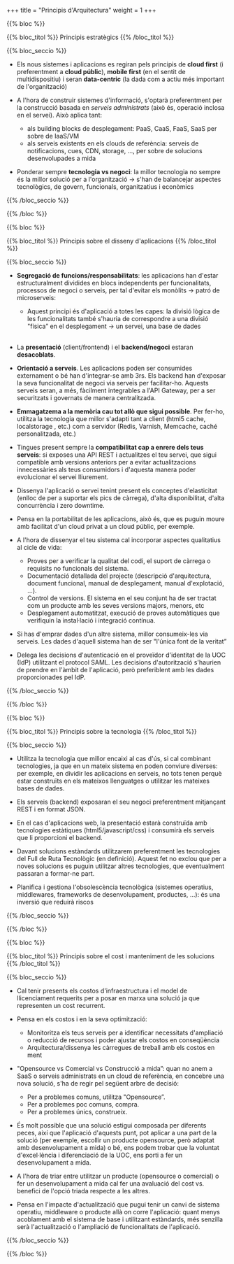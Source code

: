 +++
title = "Principis d'Arquitectura"
weight = 1
+++


{{% bloc %}}

{{% bloc_titol %}}
Principis estratègics
{{% /bloc_titol %}}

{{% bloc_seccio %}}
* Els nous sistemes i aplicacions es regiran pels principis de **cloud first** (i preferentment a **cloud públic**), **mobile first** (en el sentit de multidispositiu) i seran **data-centric**  (la dada com a actiu més important de l'organització)
 
* A l'hora de construir sistemes d'informació, s'optarà preferentment per la construcció basada en *serveis administrats* (això és, operació inclosa en el servei). Això aplica tant:
	+ als building blocks de desplegament: PaaS, CaaS, FaaS, SaaS per sobre de IaaS/VM
    + als serveis existents en els clouds de referència: serveis de notificacions, cues, CDN, storage, …, per sobre de solucions desenvolupades a mida
 
* Ponderar sempre **tecnologia vs negoci**: la millor tecnologia no sempre és la millor solució per a l'organització → s'han de balancejar aspectes tecnològics, de govern, funcionals, organitzatius i econòmics

{{% /bloc_seccio %}}

{{% /bloc %}}

{{% bloc %}}

{{% bloc_titol %}}
Principis sobre el disseny d'aplicacions
{{% /bloc_titol %}}

{{% bloc_seccio %}}
* **Segregació de funcions/responsabilitats**: les aplicacions han d'estar estructuralment dividides en blocs independents per funcionalitats, processos de negoci o serveis, per tal d'evitar els monòlits → patró de microserveis:

	+ Aquest principi és d'aplicació a totes les capes: la divisió lògica de les funcionalitats també s'hauria de correspondre a una divisió "física” en el desplegament → un servei, una base de dades <br /> <br />

 
* La **presentació** (client/frontend) i el **backend/negoci** estaran **desacoblats**.
 
* **Orientació a serveis**. Les aplicacions poden ser consumides externament o bé han d'integrar-se amb 3rs. Els backend han d'exposar la seva funcionalitat de negoci via serveis per facilitar-ho. Aquests serveis seran, a més, fàcilment integrables a l'API Gateway, per a ser securitzats i governats de manera centralitzada.
 
* **Emmagatzema a la memòria cau tot allò que sigui possible**. Per fer-ho, utilitza la tecnologia que millor s'adapti tant a client (html5 cache, localstorage , etc.) com a servidor (Redis, Varnish, Memcache, caché personalitzada, etc.)
 
* Tingues present sempre la **compatibilitat cap a enrere dels teus serveis**: si exposes una API REST i actualitzes el teu servei, que sigui compatible amb versions anteriors per a evitar actualitzacions innecessàries als teus consumidors i d'aquesta manera poder evolucionar el servei lliurement.
 
* Dissenya l'aplicació o servei tenint present els conceptes d'elasticitat (enlloc de per a suportar els pics de càrrega), d'alta disponibilitat, d'alta concurrència i zero downtime.
 
* Pensa en la portabilitat de les aplicacions, això és, que es puguin moure amb facilitat d'un cloud privat a un cloud públic, per exemple.
 
* A l'hora de dissenyar el teu sistema cal incorporar aspectes qualitatius al cicle de vida:
	+ Proves per a verificar la qualitat del codi, el suport de càrrega o requisits no funcionals del sistema.
	+ Documentació detallada del projecte (descripció d'arquitectura, document funcional, manual de desplegament, manual d'explotació, …).
	+ Control de versions. El sistema en el seu conjunt ha de ser tractat com un producte amb les seves versions majors, menors, etc
	+ Desplegament automatitzat, execució de proves automàtiques que verifiquin la instal·lació i integració contínua.
 
* Si has d'emprar dades d'un altre sistema, millor consumeix-les via serveis. Les dades d'aquell sistema han de ser "l'única font de la veritat”

* Delega les decisions d'autenticació en el proveïdor d'identitat de la UOC (IdP) utilitzant el protocol SAML. Les decisions d'autorització s'haurien de prendre en l'àmbit de l'aplicació, però preferiblent amb les dades proporcionades pel IdP.

{{% /bloc_seccio %}}

{{% /bloc %}}

{{% bloc %}}

{{% bloc_titol %}}
Principis sobre la tecnologia
{{% /bloc_titol %}}

{{% bloc_seccio %}}
* Utilitza la tecnologia que millor encaixi al cas d'ús, si cal combinant tecnologies, ja que en un mateix sistema en poden conviure diverses: per exemple, en dividir les aplicacions en serveis, no tots tenen perquè estar construïts en els mateixos llenguatges o utilitzar les mateixes bases de dades.
 
* Els serveis (backend) exposaran el seu negoci preferentment mitjançant REST i en format JSON.
 
* En el cas d'aplicacions web, la presentació estarà construïda amb tecnologies estàtiques (html5/javascript/css) i consumirà els serveis que li proporcioni el backend.
 
* Davant solucions estàndards utilitzarem preferentment les tecnologies del Full de Ruta Tecnològic (en definició). Aquest fet no exclou que per a noves solucions es puguin utilitzar altres tecnologies, que eventualment passaran a formar-ne part.
 
* Planifica i gestiona l'obsolescència tecnològica (sistemes operatius, middlewares, frameworks de desenvolupament, productes, ...): és una inversió que reduirà riscos

{{% /bloc_seccio %}}

{{% /bloc %}}

{{% bloc %}}

{{% bloc_titol %}}
Principis sobre el cost i manteniment de les solucions
{{% /bloc_titol %}}

{{% bloc_seccio %}}
* Cal tenir presents els costos d'infraestructura i el model de llicenciament requerits per a posar en marxa una solució ja que representen un cost recurrent.
 
* Pensa en els costos i en la seva optimització:
	+ Monitoritza els teus serveis per a identificar necessitats d'ampliació o reducció de recursos i poder ajustar els costos en conseqüència
	+ Arquitectura/dissenya les càrregues de treball amb els costos en ment
 
* "Opensource vs Comercial vs Construcció a mida”: quan no anem a SaaS o serveis administrats en un cloud de referència, en concebre una nova solució, s'ha de regir pel següent arbre de decisió:
	+ Per a problemes comuns, utilitza "Opensource”.
	+ Per a problemes poc comuns, compra.
	+ Per a problemes únics, construeix.

* És molt possible que una solució estigui composada per diferents peces, així que l'aplicació d'aquests punt, pot aplicar a una part de la solució (per exemple, escollir un producte opensource, però adaptat amb desenvolupament a mida) o bé, ens podem trobar que la voluntat d'excel·lència i diferenciació de la UOC, ens porti a fer un desenvolupament a mida.
 
* A l'hora de triar entre utilitzar un producte (opensource o comercial) o fer un desenvolupament a mida cal fer una avaluació del cost vs. benefici de l'opció triada respecte a les altres.

* Pensa en l'impacte d'actualització que pugui tenir un canvi de sistema operatiu, middleware o producte allà on corre l'aplicació: quant menys acoblament amb el sistema de base i utilitzant estàndards, més senzilla serà l'actualització o l'ampliació de funcionalitats de l'aplicació.

{{% /bloc_seccio %}}

{{% /bloc %}}